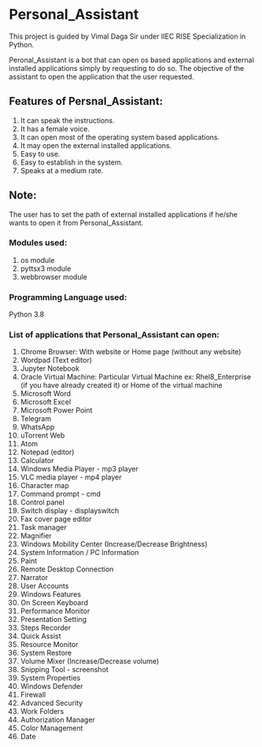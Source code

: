 # Personal_Assistant

This project is guided by Vimal Daga Sir under IIEC RISE Specialization in Python.

Peronal_Assistant is a bot that can open os based applications and external installed applications simply by requesting to do so.
The objective of the assistant to open the application that the user requested.

## Features of Persnal_Assistant:
1. It can speak the instructions.
2. It has a female voice.
3. It can open most of the operating system based applications.
4. It may open the external installed applications.
5. Easy to use.
6. Easy to establish in the system.
7. Speaks at a medium rate.
  
## Note: 
The user has to set the path of external installed applications if he/she wants to open it from Personal_Assistant.

### Modules used:
1. os module
2. pyttsx3 module
3. webbrowser module
  
### Programming Language used:
Python 3.8
  
### List of applications that Personal_Assistant can open:
1. Chrome Browser: With website or Home page (without any website)
2. Wordpad (Text editor)
3. Jupyter Notebook
4. Oracle Virtual Machine: Particular Virtual Machine ex: Rhel8_Enterprise (if you have already created it) or Home of the virtual machine
5. Microsoft Word
6. Microsoft Excel
7. Microsoft Power Point
8. Telegram
9. WhatsApp
10. uTorrent Web
11. Atom
12. Notepad (editor)
13. Calculator
14. Windows Media Player - mp3 player
15. VLC media player - mp4 player
16. Character map
17. Command prompt - cmd
18. Control panel
19. Switch display - displayswitch
20. Fax cover page editor
21. Task manager
22. Magnifier
23. Windows Mobility Center (Increase/Decrease Brightness)
24. System Information / PC Information
25. Paint
26. Remote Desktop Connection
27. Narrator
28. User Accounts
29. Windows Features
30. On Screen Keyboard
31. Performance Monitor
32. Presentation Setting
33. Steps Recorder
34. Quick Assist
35. Resource Monitor
36. System Restore
37. Volume Mixer (Increase/Decrease volume)
38. Snipping Tool - screenshot
39. System Properties
40. Windows Defender
41. Firewall
42. Advanced Security
43. Work Folders
44. Authorization Manager
45. Color Management
46. Date
